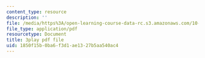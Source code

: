 ```yaml
---
content_type: resource
description: ''
file: /media/https%3A/open-learning-course-data-rc.s3.amazonaws.com/10-34-numerical-methods-applied-to-chemical-engineering-fall-2015/1850f15b0ba6f3d1ae1327b5aa540ac4_muFAQx5dUdU.pdf
file_type: application/pdf
resourcetype: Document
title: 3play pdf file
uid: 1850f15b-0ba6-f3d1-ae13-27b5aa540ac4
---
```

